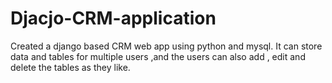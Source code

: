 # Djacjo-CRM-application
Created a django based CRM web app using python and mysql. It can store data and tables for multiple users ,and the users can also add , edit and delete the tables as they like.
